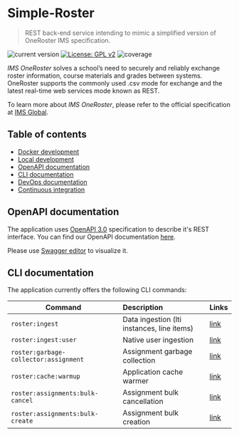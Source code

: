 # Simple-Roster

>REST back-end service intending to mimic a simplified version of OneRoster IMS specification.

![current version](https://img.shields.io/badge/version-2.0.0-green.svg)
[![License: GPL v2](https://img.shields.io/badge/License-GPL%20v2-blue.svg)](https://www.gnu.org/licenses/old-licenses/gpl-2.0.en.html)
![coverage](https://img.shields.io/badge/coverage-100%25-green.svg)

*IMS OneRoster* solves a school’s need to securely and reliably exchange roster information, course materials and grades between systems. 
OneRoster supports the commonly used .csv mode for exchange and the latest real-time web services mode known as REST.  

To learn more about *IMS OneRoster*, please refer to the official specification at [IMS Global](https://www.imsglobal.org/activity/onerosterlis).

## Table of contents

- [Docker development](docs/docker-development.md)
- [Local development](docs/local-development.md)
- [OpenAPI documentation](#openapi-documentation)
- [CLI documentation](#cli-documentation)
- [DevOps documentation](docs/devops-documentation.md)
- [Continuous integration](docs/continuous-integration.md)

## OpenAPI documentation

The application uses [OpenAPI 3.0](https://swagger.io/specification/) specification to describe it's REST interface.
You can find our OpenAPI documentation [here](openapi/api_v1.yml).

Please use [Swagger editor](https://editor.swagger.io/) to visualize it.

## CLI documentation

The application currently offers the following CLI commands:

| Command                               | Description                                | Links                                                    |
| --------------------------------------|:-------------------------------------------|:---------------------------------------------------------|
| `roster:ingest`                       | Data ingestion (lti instances, line items) | [link](docs/cli/ingester-command.md)                     |
| `roster:ingest:user`                  | Native user ingestion                      | [link](docs/cli/user-ingester-command.md)                |
| `roster:garbage-collector:assignment` | Assignment garbage collection              | [link](docs/cli/assignment-garbage-collector-command.md) |
| `roster:cache:warmup`                 | Application cache warmer                   | [link](docs/cli/cache-warmer-command.md)                 | 
| `roster:assignments:bulk-cancel`      | Assignment bulk cancellation               | [link](docs/cli/assignment-bulk-cancellation-command.md) |
| `roster:assignments:bulk-create`      | Assignment bulk creation                   | [link](docs/cli/assignment-bulk-creation-command.md)     |
